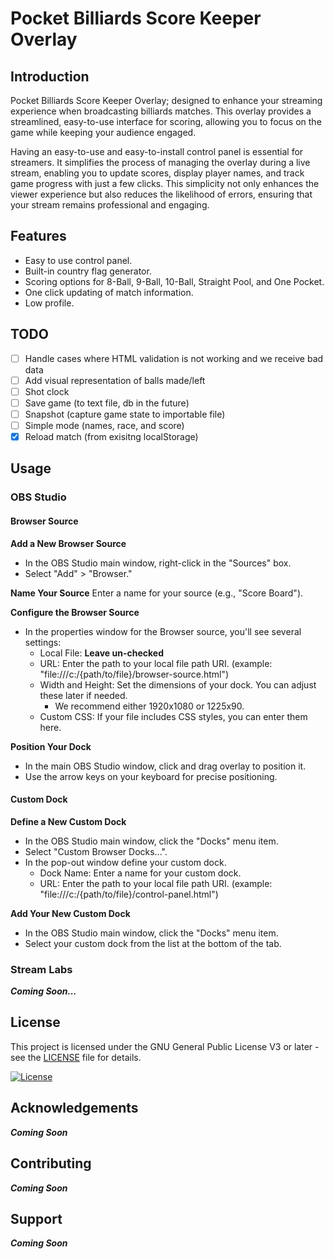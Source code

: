 # Pocket Billiards Score Keeper Overlay

## Introduction

Pocket Billiards Score Keeper Overlay; designed to enhance your streaming experience when broadcasting billiards matches. This overlay provides a streamlined, easy-to-use interface for scoring, allowing you to focus on the game while keeping your audience engaged.

Having an easy-to-use and easy-to-install control panel is essential for streamers. It simplifies the process of managing the overlay during a live stream, enabling you to update scores, display player names, and track game progress with just a few clicks. This simplicity not only enhances the viewer experience but also reduces the likelihood of errors, ensuring that your stream remains professional and engaging.

## Features

- Easy to use control panel.
- Built-in country flag generator.
- Scoring options for 8-Ball, 9-Ball, 10-Ball, Straight Pool, and One Pocket.
- One click updating of match information.
- Low profile.

## TODO

- [ ] Handle cases where HTML validation is not working and we receive bad data
- [ ] Add visual representation of balls made/left
- [ ] Shot clock
- [ ] Save game (to text file, db in the future)
- [ ] Snapshot (capture game state to importable file)
- [ ] Simple mode (names, race, and score)
- [x] Reload match (from exisitng localStorage)

## Usage

### OBS Studio

#### Browser Source

**Add a New Browser Source**
- In the OBS Studio main window, right-click in the "Sources" box.
- Select "Add" > "Browser."

**Name Your Source**
Enter a name for your source (e.g., "Score Board").

**Configure the Browser Source**
- In the properties window for the Browser source, you'll see several settings:
  - Local File: **Leave un-checked**
  - URL: Enter the path to your local file path URI. (example: "file:///c:/{path/to/file}/browser-source.html")
  - Width and Height: Set the dimensions of your dock. You can adjust these later if needed.
    - We recommend either 1920x1080 or 1225x90.
  - Custom CSS: If your file includes CSS styles, you can enter them here.

**Position Your Dock**
- In the main OBS Studio window, click and drag overlay to position it.
- Use the arrow keys on your keyboard for precise positioning.

#### Custom Dock

**Define a New Custom Dock**
- In the OBS Studio main window, click the "Docks" menu item.
- Select "Custom Browser Docks...".
- In the pop-out window define your custom dock.
  - Dock Name: Enter a name for your custom dock.
  - URL: Enter the path to your local file path URI. (example: "file:///c:/{path/to/file}/control-panel.html")

**Add Your New Custom Dock**
- In the OBS Studio main window, click the "Docks" menu item.
- Select your custom dock from the list at the bottom of the tab.

### Stream Labs
  **_Coming Soon..._**



## License

This project is licensed under the GNU General Public License V3 or later - see the [LICENSE](https://www.gnu.org/licenses/lgpl.html) file for details.

[![License](https://www.gnu.org/graphics/gplv3-or-later.png)](LICENSE)

## Acknowledgements
  **_Coming Soon_**

## Contributing
  **_Coming Soon_**

## Support
  **_Coming Soon_**

